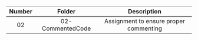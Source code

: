 | Number        | Folder           | Description                          |
|:-------------:|:----------------:|:------------------------------------:|
| 02            | 02-CommentedCode |Assignment to ensure proper commenting|
